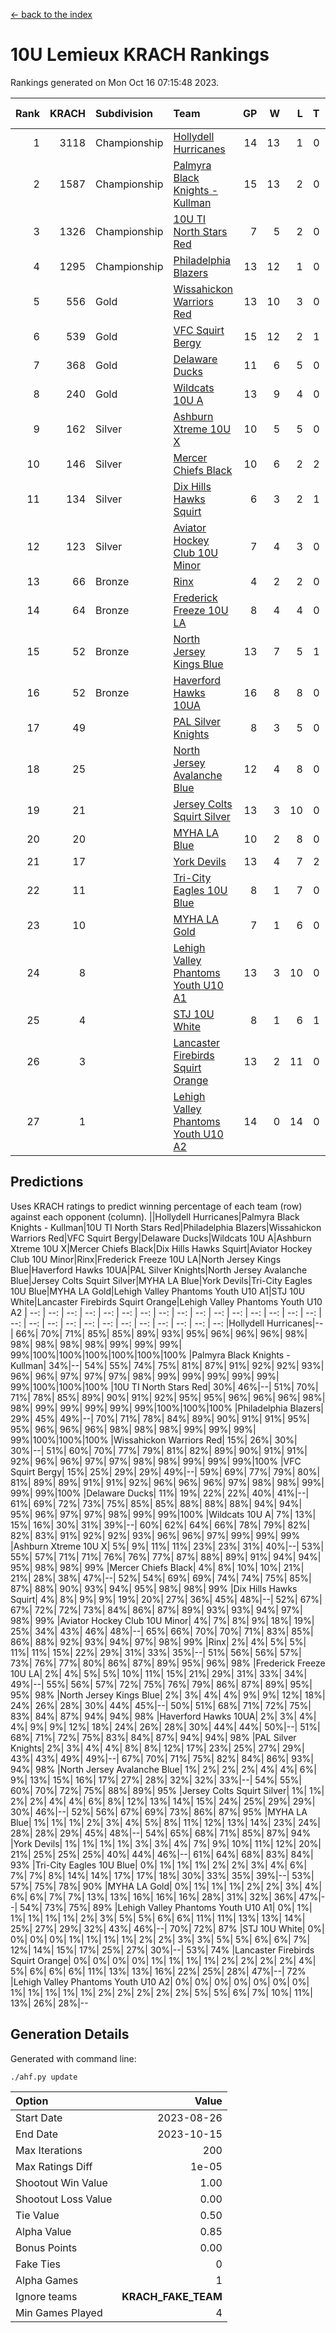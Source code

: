 [<- back to the index](readme.md)
# 10U Lemieux KRACH Rankings
Rankings generated on Mon Oct 16 07:15:48 2023.

Rank|KRACH|Subdivision|Team|GP|W|L|T|OTW|OTL|SoS|Exp Wins|Win Diff
---:|---:|:---|:---|---:|---:|---:|---:|---:|---:|---:|---:|---:
1|3118|Championship|[Hollydell Hurricanes](https://gamesheetstats.com/seasons/3659/teams/140380/schedule)|14|13|1|0|0|0|313|13.8|-0.0
2|1587|Championship|[Palmyra Black Knights - Kullman](https://gamesheetstats.com/seasons/3659/teams/140392/schedule)|15|13|2|0|0|0|425|13.8|-0.0
3|1326|Championship|[10U TI North Stars Red](https://gamesheetstats.com/seasons/3659/teams/140266/schedule)|7|5|2|0|0|0|858|5.8|-0.0
4|1295|Championship|[Philadelphia Blazers](https://gamesheetstats.com/seasons/3659/teams/140393/schedule)|13|12|1|0|1|0|136|12.9|0.0
5|556|Gold|[Wissahickon Warriors Red](https://gamesheetstats.com/seasons/3659/teams/140398/schedule)|13|10|3|0|2|0|416|10.9|0.0
6|539|Gold|[VFC Squirt Bergy](https://gamesheetstats.com/seasons/3659/teams/140396/schedule)|15|12|2|1|0|2|182|13.4|0.0
7|368|Gold|[Delaware Ducks](https://gamesheetstats.com/seasons/3659/teams/140376/schedule)|11|6|5|0|0|1|875|6.8|-0.0
8|240|Gold|[Wildcats 10U A](https://gamesheetstats.com/seasons/3659/teams/140397/schedule)|13|9|4|0|1|1|287|9.9|0.0
9|162|Silver|[Ashburn Xtreme 10U X](https://gamesheetstats.com/seasons/3659/teams/140374/schedule)|10|5|5|0|0|0|885|5.8|-0.0
10|146|Silver|[Mercer Chiefs Black](https://gamesheetstats.com/seasons/3659/teams/140386/schedule)|10|6|2|2|0|0|202|7.9|0.0
11|134|Silver|[Dix Hills Hawks Squirt](https://gamesheetstats.com/seasons/3659/teams/140377/schedule)|6|3|2|1|0|0|330|4.4|0.0
12|123|Silver|[Aviator Hockey Club 10U Minor](https://gamesheetstats.com/seasons/3659/teams/140375/schedule)|7|4|3|0|1|0|250|4.8|-0.0
13|66|Bronze|[Rinx](https://gamesheetstats.com/seasons/3659/teams/142499/schedule)|4|2|2|0|0|0|372|2.9|0.0
14|64|Bronze|[Frederick Freeze 10U LA](https://gamesheetstats.com/seasons/3659/teams/140378/schedule)|8|4|4|0|0|0|489|4.9|0.0
15|52|Bronze|[North Jersey Kings Blue](https://gamesheetstats.com/seasons/3659/teams/140390/schedule)|13|7|5|1|0|0|185|8.4|0.0
16|52|Bronze|[Haverford Hawks 10UA](https://gamesheetstats.com/seasons/3659/teams/140379/schedule)|16|8|8|0|0|1|286|8.9|0.0
17|49||[PAL Silver Knights](https://gamesheetstats.com/seasons/3659/teams/140391/schedule)|8|3|5|0|0|0|277|3.9|0.0
18|25||[North Jersey Avalanche Blue](https://gamesheetstats.com/seasons/3659/teams/140389/schedule)|12|4|8|0|0|0|418|4.9|0.0
19|21||[Jersey Colts Squirt Silver](https://gamesheetstats.com/seasons/3659/teams/140381/schedule)|13|3|10|0|1|1|516|3.9|0.0
20|20||[MYHA LA Blue](https://gamesheetstats.com/seasons/3659/teams/140387/schedule)|10|2|8|0|0|0|892|2.9|0.0
21|17||[York Devils](https://gamesheetstats.com/seasons/3659/teams/140399/schedule)|13|4|7|2|0|0|292|5.9|0.0
22|11||[Tri-City Eagles 10U Blue](https://gamesheetstats.com/seasons/3659/teams/140395/schedule)|8|1|7|0|0|0|629|1.9|0.0
23|10||[MYHA LA Gold](https://gamesheetstats.com/seasons/3659/teams/140388/schedule)|7|1|6|0|0|0|486|1.9|0.0
24|8||[Lehigh Valley Phantoms Youth U10 A1](https://gamesheetstats.com/seasons/3659/teams/140383/schedule)|13|3|10|0|0|0|288|3.9|0.0
25|4||[STJ 10U White](https://gamesheetstats.com/seasons/3659/teams/140394/schedule)|8|1|6|1|0|1|361|2.4|0.0
26|3||[Lancaster Firebirds Squirt Orange](https://gamesheetstats.com/seasons/3659/teams/140382/schedule)|13|2|11|0|1|0|111|2.9|0.0
27|1||[Lehigh Valley Phantoms Youth U10 A2](https://gamesheetstats.com/seasons/3659/teams/140384/schedule)|14|0|14|0|0|0|266|0.9|0.0

## Predictions
Uses KRACH ratings to predict winning percentage of each team (row) against each opponent (column).
||Hollydell Hurricanes|Palmyra Black Knights - Kullman|10U TI North Stars Red|Philadelphia Blazers|Wissahickon Warriors Red|VFC Squirt Bergy|Delaware Ducks|Wildcats 10U A|Ashburn Xtreme 10U X|Mercer Chiefs Black|Dix Hills Hawks Squirt|Aviator Hockey Club 10U Minor|Rinx|Frederick Freeze 10U LA|North Jersey Kings Blue|Haverford Hawks 10UA|PAL Silver Knights|North Jersey Avalanche Blue|Jersey Colts Squirt Silver|MYHA LA Blue|York Devils|Tri-City Eagles 10U Blue|MYHA LA Gold|Lehigh Valley Phantoms Youth U10 A1|STJ 10U White|Lancaster Firebirds Squirt Orange|Lehigh Valley Phantoms Youth U10 A2
| --: | --: | --: | --: | --: | --: | --: | --: | --: | --: | --: | --: | --: | --: | --: | --: | --: | --: | --: | --: | --: | --: | --: | --: | --: | --: | --: | --: 
|Hollydell Hurricanes|--| 66%| 70%| 71%| 85%| 85%| 89%| 93%| 95%| 96%| 96%| 96%| 98%| 98%| 98%| 98%| 98%| 99%| 99%| 99%| 99%|100%|100%|100%|100%|100%|100%
|Palmyra Black Knights - Kullman| 34%|--| 54%| 55%| 74%| 75%| 81%| 87%| 91%| 92%| 92%| 93%| 96%| 96%| 97%| 97%| 97%| 98%| 99%| 99%| 99%| 99%| 99%| 99%|100%|100%|100%
|10U TI North Stars Red| 30%| 46%|--| 51%| 70%| 71%| 78%| 85%| 89%| 90%| 91%| 92%| 95%| 95%| 96%| 96%| 96%| 98%| 98%| 99%| 99%| 99%| 99%| 99%|100%|100%|100%
|Philadelphia Blazers| 29%| 45%| 49%|--| 70%| 71%| 78%| 84%| 89%| 90%| 91%| 91%| 95%| 95%| 96%| 96%| 96%| 98%| 98%| 98%| 99%| 99%| 99%| 99%|100%|100%|100%
|Wissahickon Warriors Red| 15%| 26%| 30%| 30%|--| 51%| 60%| 70%| 77%| 79%| 81%| 82%| 89%| 90%| 91%| 91%| 92%| 96%| 96%| 97%| 97%| 98%| 98%| 99%| 99%| 99%|100%
|VFC Squirt Bergy| 15%| 25%| 29%| 29%| 49%|--| 59%| 69%| 77%| 79%| 80%| 81%| 89%| 89%| 91%| 91%| 92%| 96%| 96%| 96%| 97%| 98%| 98%| 99%| 99%| 99%|100%
|Delaware Ducks| 11%| 19%| 22%| 22%| 40%| 41%|--| 61%| 69%| 72%| 73%| 75%| 85%| 85%| 88%| 88%| 88%| 94%| 94%| 95%| 96%| 97%| 97%| 98%| 99%| 99%|100%
|Wildcats 10U A|  7%| 13%| 15%| 16%| 30%| 31%| 39%|--| 60%| 62%| 64%| 66%| 78%| 79%| 82%| 82%| 83%| 91%| 92%| 92%| 93%| 96%| 96%| 97%| 99%| 99%| 99%
|Ashburn Xtreme 10U X|  5%|  9%| 11%| 11%| 23%| 23%| 31%| 40%|--| 53%| 55%| 57%| 71%| 71%| 76%| 76%| 77%| 87%| 88%| 89%| 91%| 94%| 94%| 95%| 98%| 98%| 99%
|Mercer Chiefs Black|  4%|  8%| 10%| 10%| 21%| 21%| 28%| 38%| 47%|--| 52%| 54%| 69%| 69%| 74%| 74%| 75%| 85%| 87%| 88%| 90%| 93%| 94%| 95%| 98%| 98%| 99%
|Dix Hills Hawks Squirt|  4%|  8%|  9%|  9%| 19%| 20%| 27%| 36%| 45%| 48%|--| 52%| 67%| 67%| 72%| 72%| 73%| 84%| 86%| 87%| 89%| 93%| 93%| 94%| 97%| 98%| 99%
|Aviator Hockey Club 10U Minor|  4%|  7%|  8%|  9%| 18%| 19%| 25%| 34%| 43%| 46%| 48%|--| 65%| 66%| 70%| 70%| 71%| 83%| 85%| 86%| 88%| 92%| 93%| 94%| 97%| 98%| 99%
|Rinx|  2%|  4%|  5%|  5%| 11%| 11%| 15%| 22%| 29%| 31%| 33%| 35%|--| 51%| 56%| 56%| 57%| 73%| 76%| 77%| 80%| 86%| 87%| 89%| 95%| 96%| 98%
|Frederick Freeze 10U LA|  2%|  4%|  5%|  5%| 10%| 11%| 15%| 21%| 29%| 31%| 33%| 34%| 49%|--| 55%| 56%| 57%| 72%| 75%| 76%| 79%| 86%| 87%| 89%| 95%| 95%| 98%
|North Jersey Kings Blue|  2%|  3%|  4%|  4%|  9%|  9%| 12%| 18%| 24%| 26%| 28%| 30%| 44%| 45%|--| 50%| 51%| 68%| 71%| 72%| 75%| 83%| 84%| 87%| 94%| 94%| 98%
|Haverford Hawks 10UA|  2%|  3%|  4%|  4%|  9%|  9%| 12%| 18%| 24%| 26%| 28%| 30%| 44%| 44%| 50%|--| 51%| 68%| 71%| 72%| 75%| 83%| 84%| 87%| 94%| 94%| 98%
|PAL Silver Knights|  2%|  3%|  4%|  4%|  8%|  8%| 12%| 17%| 23%| 25%| 27%| 29%| 43%| 43%| 49%| 49%|--| 67%| 70%| 71%| 75%| 82%| 84%| 86%| 93%| 94%| 98%
|North Jersey Avalanche Blue|  1%|  2%|  2%|  2%|  4%|  4%|  6%|  9%| 13%| 15%| 16%| 17%| 27%| 28%| 32%| 32%| 33%|--| 54%| 55%| 60%| 70%| 72%| 75%| 88%| 89%| 95%
|Jersey Colts Squirt Silver|  1%|  1%|  2%|  2%|  4%|  4%|  6%|  8%| 12%| 13%| 14%| 15%| 24%| 25%| 29%| 29%| 30%| 46%|--| 52%| 56%| 67%| 69%| 73%| 86%| 87%| 95%
|MYHA LA Blue|  1%|  1%|  1%|  2%|  3%|  4%|  5%|  8%| 11%| 12%| 13%| 14%| 23%| 24%| 28%| 28%| 29%| 45%| 48%|--| 54%| 65%| 68%| 71%| 85%| 87%| 94%
|York Devils|  1%|  1%|  1%|  1%|  3%|  3%|  4%|  7%|  9%| 10%| 11%| 12%| 20%| 21%| 25%| 25%| 25%| 40%| 44%| 46%|--| 61%| 64%| 68%| 83%| 84%| 93%
|Tri-City Eagles 10U Blue|  0%|  1%|  1%|  1%|  2%|  2%|  3%|  4%|  6%|  7%|  7%|  8%| 14%| 14%| 17%| 17%| 18%| 30%| 33%| 35%| 39%|--| 53%| 57%| 75%| 78%| 90%
|MYHA LA Gold|  0%|  1%|  1%|  1%|  2%|  2%|  3%|  4%|  6%|  6%|  7%|  7%| 13%| 13%| 16%| 16%| 16%| 28%| 31%| 32%| 36%| 47%|--| 54%| 73%| 75%| 89%
|Lehigh Valley Phantoms Youth U10 A1|  0%|  1%|  1%|  1%|  1%|  1%|  2%|  3%|  5%|  5%|  6%|  6%| 11%| 11%| 13%| 13%| 14%| 25%| 27%| 29%| 32%| 43%| 46%|--| 70%| 72%| 87%
|STJ 10U White|  0%|  0%|  0%|  0%|  1%|  1%|  1%|  1%|  2%|  2%|  3%|  3%|  5%|  5%|  6%|  6%|  7%| 12%| 14%| 15%| 17%| 25%| 27%| 30%|--| 53%| 74%
|Lancaster Firebirds Squirt Orange|  0%|  0%|  0%|  0%|  1%|  1%|  1%|  1%|  2%|  2%|  2%|  2%|  4%|  5%|  6%|  6%|  6%| 11%| 13%| 13%| 16%| 22%| 25%| 28%| 47%|--| 72%
|Lehigh Valley Phantoms Youth U10 A2|  0%|  0%|  0%|  0%|  0%|  0%|  0%|  1%|  1%|  1%|  1%|  1%|  2%|  2%|  2%|  2%|  2%|  5%|  5%|  6%|  7%| 10%| 11%| 13%| 26%| 28%|--

## Generation Details

Generated with command line:
```
./ahf.py update
```

| Option | Value |
| :----- | ----: |
| Start Date | 2023-08-26 |
| End Date | 2023-10-15 |
| Max Iterations | 200 |
| Max Ratings Diff | 1e-05 |
| Shootout Win Value | 1.00 |
| Shootout Loss Value | 0.00 |
| Tie Value | 0.50 |
| Alpha Value | 0.85 |
| Bonus Points | 0.00 |
| Fake Ties | 0 |
| Alpha Games | 1 |
| Ignore teams | __KRACH_FAKE_TEAM__ |
| Min Games Played | 4 |

